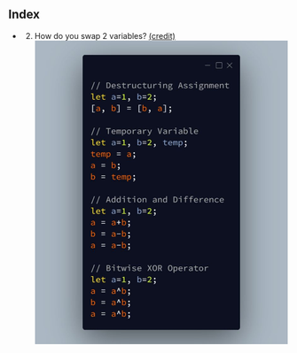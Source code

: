 ## Index

- 2. How do you swap 2 variables? [(credit)](https://www.linkedin.com/posts/nick-foscarini_javascript-activity-6828640927280627712-gihT)
     <br />
     ![How do you swap 2 variables?](2.swap-two-variables.jpeg)
